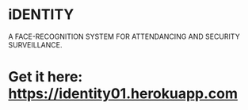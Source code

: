 # iDENTITY
A FACE-RECOGNITION SYSTEM FOR ATTENDANCING AND SECURITY SURVEILLANCE.


# Get it here:  https://identity01.herokuapp.com
